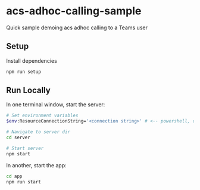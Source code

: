 # acs-adhoc-calling-sample

Quick sample demoing acs adhoc calling to a Teams user

## Setup

Install dependencies

```sh
npm run setup
```

## Run Locally

In one terminal window, start the server:

```sh
# Set environment variables
$env:ResourceConnectionString='<connection string>' # <-- powershell, differs per environment

# Navigate to server dir
cd server

# Start server
npm start
```

In another, start the app:

```sh
cd app
npm run start
```
